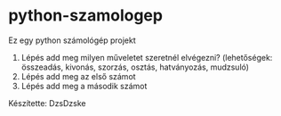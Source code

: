 # python-szamologep

Ez egy python számológép projekt

1. Lépés add meg milyen műveletet szeretnél elvégezni? (lehetőségek: összeadás, kivonás, szorzás, osztás, hatványozás, mudzsuló)
2. Lépés add meg az első számot
3. Lépés add meg a második számot

Készítette: DzsDzske
